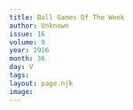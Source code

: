 ```yaml
---
title: Ball Games Of The Week
author: Unknown
issue: 16
volume: 9
year: 1916
month: 36
day: V
tags:
layout: page.njk
image:
---
```


